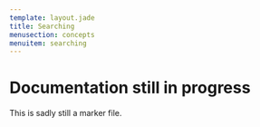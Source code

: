 ```yaml
---
template: layout.jade
title: Searching
menusection: concepts
menuitem: searching
---
```



# Documentation still in progress

This is sadly still a marker file.


